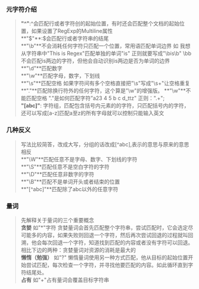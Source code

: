 ### 元字符介绍 ###

>**"^"**:^会匹配行或者字符创的起始位置，有时还会匹配整个文档的起始位置，如果设置了RegExp的Multiline属性  
>**"$"**:$会匹配行或者字符串的结尾  
>**"\b"**不会消耗任何字符只匹配一个位置，常用语匹配单词边界 如 我想从字符串中"This is Regex"匹配单独的单词"is" 正则就要写成"\bis\b" \bb不会匹配is两边的字符，但他会自动识别is两边是否为单词的边界      
>**"\d"**匹配数字  
>**"\w"**匹配字母，数字，下划线  
>**"\s"**匹配空格  如果字符间有多个空格直接把"\s"写成"\s+"让空格重复  
>**"\."**匹配除换行符外的任何字符，这个算是"\w"的增强版。  **"\w"**不能匹配空格  "."是如何匹配字符”a23 4 5 b c d_ttz" 正则：".+";  
>**"[abc]"**: 字符组，匹配包含括号内元素的的字符，只匹配括号内的字符，还可以写成[a-z]匹配a至z的所有字母就可以控制只能输入英文

### 几种反义 ###
>写法比较简答，改成大写，分组的话改成[^abc],表示的意思与原来的意思相反  
>**"\W"**匹配任意不是字母、数字、下划线的字符  
>**"\S"**匹配任意不是空白字符的字符  
>**"\D"**匹配任意非数字的字符  
>**"\B"**匹配不是单词开头或者结束的位置  
>**"[^abc]"**匹配除了abc以外的任意字符   

### 量词 ###
>先解释关于量词的三个重要概念  
>**贪婪** 如"*"字符 贪婪量词会首先匹配整个字符串，尝试匹配时，它会选定尽可能多的内容，如果失败则回退一个字符，然后再次尝试回退的过程就叫回溯，他会每次回退一个字符，知道找到匹配的内容或者没有字符可以回退。相比下边的两种：贪婪量词对资源的消耗是最大的  
>**懒惰（勉强）** 如"?" 懒惰量词使用另一种方式匹配，他从目标的起始位置开始尝试匹配，每次检查一个字符，并寻找他要匹配的内容。如此循环直到字符结尾处。  
>**占有** 如"+"占有量词会覆盖目标字符串